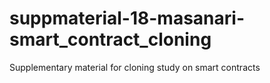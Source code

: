 # suppmaterial-18-masanari-smart_contract_cloning
Supplementary material for cloning study on smart contracts
